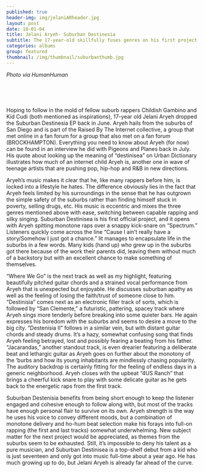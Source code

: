 ```yaml
---
published: true
header-img: img/jelaniARheader.jpg
layout: post
date: 18-01-04
title: Jelani Aryeh- Suburban Destinesia
subtitle: The 17-year-old skillfully fuses genres on his first project
categories: albums
group: featured
thumbnail: /img/thumbnail/suburbanthumb.jpg
---
```

<p class="p1"><em>Photo via HumanHuman</em></p>
<p class="p1">&nbsp;</p>
<p class="p1">&nbsp;</p>
<p>Hoping to follow in the mold of fellow suburb rappers Childish Gambino and Kid Cudi (both mentioned as inspirations), 17-year old Jelani Aryeh dropped the Suburban Destinesia EP back in June. Aryeh hails from the suburbs of San Diego and is part of the Raised By The Internet collective, a group that met online in a fan forum for a group that also met on a fan forum (BROCKHAMPTON). Everything you need to know about Aryeh (for now) can be found in an interview he did with Pigeons and Planes back in July. His quote about looking up the meaning of “destinisea” on Urban Dictionary illustrates how much of an internet child Aryeh is, another one in wave of teenage artists that are pushing pop, hip-hop and R&B in new directions.</p>

<p>Aryeh’s music makes it clear that he, like many rappers before him, is locked into a lifestyle he hates. The difference obviously lies in the fact that Aryeh feels limited by his surroundings in the sense that he has outgrown the simple safety of the suburbs rather than finding himself stuck in poverty, selling drugs, etc. His music is eccentric and mixes the three genres mentioned above with ease, switching between capable rapping and silky singing. Suburban Destinisea is his first official project, and it opens with Aryeh spitting monotone raps over a snappy kick-snare on “Spectrum.” Listeners quickly come across the line “Cause I ain’t really have a story/Somehow I just got a chance.” Iit manages to encapsulate life in the suburbs in a few words. Many kids (hand up) who grew up in the suburbs got there because of the work their parents did, leaving them without much of a backstory but with an excellent chance to make something of themselves.</p> 

<p>“Where We Go” is the next track as well as my highlight, featuring beautifully pitched guitar chords and a strained vocal performance from Aryeh that is unexpected but enjoyable. He discusses suburban apathy as well as the feeling of losing the faith/trust of someone close to him. “Destinisia” comes next as an electronic filler track of sorts, which is followed by “San Clemente,” a futuristic, pattering, spacey track where Aryeh sings more tenderly before breaking into some quieter bars. He again expresses his boredom with the suburbs and seems to desire a move to the big city. “Destenisia II” follows in a similar vein, but with distant guitar chords and steady drums. It’s a hazy, somewhat confusing song that finds Aryeh feeling betrayed, lost and possibly fearing a beating from his father. “Jacarandas,” another standout track, is even drearier featuring a deliberate beat and lethargic guitar as Aryeh goes on further about the monotony of the ‘burbs and how its young inhabitants are mindlessly chasing popularity. The auditory backdrop is certainly fitting for the feeling of endless days in a generic neighborhood. Aryeh closes with the upbeat “4US Ranch” that brings a cheerful kick snare to play with some delicate guitar as he gets back to the energetic raps from the first track.</p>

<p>Suburban Destenisia benefits from being short enough to keep the listener engaged and cohesive enough to follow along with, but most of the tracks have enough personal flair to survive on its own. Aryeh strength is the way he uses his voice to convey different moods, but a combination of monotone delivery and ho-hum beat selection make his forays into full-on rapping (the first and last tracks) somewhat underwhelming. New subject matter for the next project would be appreciated, as themes from the suburbs seem to be exhausted. Still, it’s impossible to deny his talent as a pure musician, and Suburban Destinisea is a top-shelf debut from a kid who is just seventeen and only got into music full-time about a year ago. He has much growing up to do, but Jelani Aryeh is already far ahead of the curve.</p>
